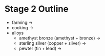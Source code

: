 # Stage 2 Outline

- farming ->
- cooking ->
- alloys
  - amethyst bronze (amethyst + bronze) ->
  - sterling silver (copper + silver) ->
  - pewter (tin + lead) ->
